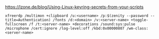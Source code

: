 <https://lzone.de/blog/Using-Linux-keyring-secrets-from-your-scripts>

```shell
xfreerdp /multimon +clipboard /u:<username> /p:$(zenity --password --title=Authentication) /fonts /d:<domain> /v:<server-name> +toggle-fullscreen /f /t:<server-name> +decorations /sound:sys:pulse /microphone /cert:ignore /log-level:off /kbd:0x00000807 /wm-class:<server-name>
```